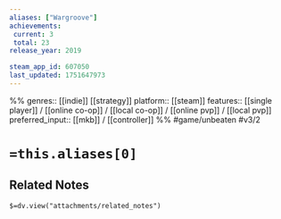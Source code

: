 ```yaml
---
aliases: ["Wargroove"]
achievements:
 current: 3
 total: 23
release_year: 2019

steam_app_id: 607050
last_updated: 1751647973
---
```

%%
genres:: [[indie]] [[strategy]]
platform:: [[steam]]
features:: [[single player]] / [[online co-op]] / [[local co-op]] / [[online pvp]] / [[local pvp]]
preferred_input:: [[mkb]] / [[controller]]
%%
#game/unbeaten
#v3/2

# `=this.aliases[0]`
## Related Notes
`$=dv.view("attachments/related_notes")`